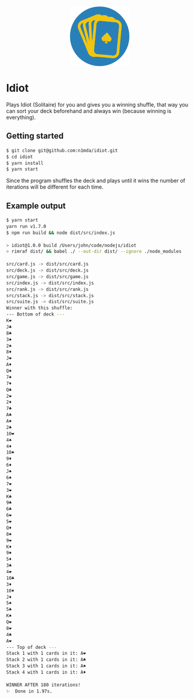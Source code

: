 <p align="center">
  <img height="160" src="logo.png" />
</p>

# Idiot
Plays Idiot (Solitaire) for you and gives you a winning shuffle, that way you can sort your deck beforehand and always win (because winning is everything).

## Getting started

```bash
$ git clone git@github.com:n1mda/idiot.git
$ cd idiot
$ yarn install
$ yarn start
```

Since the program shuffles the deck and plays until it wins the number of iterations will be different for each time.

## Example output

```bash
$ yarn start
yarn run v1.7.0
$ npm run build && node dist/src/index.js

> idiot@1.0.0 build /Users/john/code/nodejs/idiot
> rimraf dist/ && babel ./ --out-dir dist/ --ignore ./node_modules

src/card.js -> dist/src/card.js
src/deck.js -> dist/src/deck.js
src/game.js -> dist/src/game.js
src/index.js -> dist/src/index.js
src/rank.js -> dist/src/rank.js
src/stack.js -> dist/src/stack.js
src/suite.js -> dist/src/suite.js
Winner with this shuffle:
--- Bottom of deck ---
K❤️
J♣️
8♣️
3♠️
2♠️
8♦️
J❤️
A♦️
Q♠️
7♠️
7♦️
Q♣️
2❤️
2♦️
7♣️
A♣️
A♠️
2♣️
10❤️
4♠️
4♦️
10♠️
9♦️
6♦️
J♠️
6♠️
7❤️
3❤️
K♣️
9♣️
6♣️
6❤️
5❤️
Q♦️
8♠️
9❤️
K♦️
9♠️
5♦️
3♣️
4❤️
10♣️
3♦️
10♦️
J♦️
5♠️
5♣️
K♠️
Q❤️
8❤️
4♣️
A❤️
--- Top of deck ---
Stack 1 with 1 cards in it: A❤️
Stack 2 with 1 cards in it: A♣️
Stack 3 with 1 cards in it: A♠️
Stack 4 with 1 cards in it: A♦️

WINNER AFTER 180 iterations!
✨  Done in 1.97s.
```
